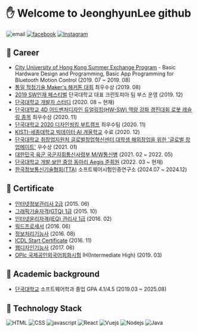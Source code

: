 # :hand: Welcome to JeonghyunLee github

![email](https://img.shields.io/badge/sump99@naver.com-green?logo=messenger&logoColor=fff)
[![facebook](https://img.shields.io/badge/facebook-1877f2?style=flat-square&logo=facebook&logoColor=white)](https://www.facebook.com/profile.php?id=100006429959555)
[![Instagram](https://img.shields.io/badge/instagram-E4405F?style=flat-square&logo=instagram&logoColor=white)](https://www.instagram.com/prezikorea/)

## :office: Career

- [City University of Hong Kong Summer Exchange Program](https://www.cityu.edu.hk/ceng/student-life/student-exchange/inbound-exchange/summer-exchange-programmes) - Basic Hardware Design and Programming, Basic App Programming for Bluetooth Motion Control (2019. 07 ~ 2019. 08)
- [통일 적정기술 Maker's 해커톤 대회](http://swcu.dankook.ac.kr/web/swcup/-13?p_p_id=Bbs_WAR_bbsportlet&p_p_lifecycle=0&p_p_state=normal&p_p_mode=view&_Bbs_WAR_bbsportlet_action=view_message&_Bbs_WAR_bbsportlet_messageId=704492) 최우수상 (2019. 08)
- [2019 SW인재 페스티벌](http://haniumexpo.kr/main/) 단국대학교 대표 크린토피아 팀 부스 운영 (2019. 12)
- [단국대학교 개발자 스터디](https://github.com/DKU-STUDY) (2020. 08 ~ 현재)
- [단국대학교 4D 어드벤처디자인 듀얼링킹(HW-SW) 역량 강화 경진대회 로봇 레슬링 종목](https://www.dankook.ac.kr/widget/web/kor/-390?p_p_id=Bbs_WAR_bbsportlet&p_p_lifecycle=0&p_p_state=normal&p_p_mode=view&_Bbs_WAR_bbsportlet_orderBy=createDate&_Bbs_WAR_bbsportlet_curPage=1&_Bbs_WAR_bbsportlet_action=view_message&_Bbs_WAR_bbsportlet_messageId=727668) 최우수상 (2020. 11)
- [단국대학교 2020 디자인씽킹 부트캠프](https://youtu.be/l-GKDqbRdvw) 최우수팀 (2020. 11)
- [KISTI-세종대학교 빅데이터·AI 겨울학교](https://kacademy.kisti.re.kr/ko/course/view/f1bf3af9e5c64b1c9d8ad7c5c6e09363/1) 수료 (2020. 12)
- [단국대학교 취창업지원처 글로벌창업혁신센터 대학생 해외창업을 위한 '글로벌 창업메이트'](https://www.1cup.kr/course/21118) 우수상 (2021. 01)
- [대한민국 육군 국군지휘통신사령부 M/W통신병](https://namu.wiki/w/%EA%B5%AD%EA%B5%B0%EC%A7%80%ED%9C%98%ED%86%B5%EC%8B%A0%EC%82%AC%EB%A0%B9%EB%B6%80) (2021. 02 ~ 2022. 05)
- [단국대학교 개발·보안 중앙 동아리 Aegis 준회원](https://dk-aegis.org/xe/index.php) (2022. 03 ~ 현재)
- [한국정보통신기술협회(TTA)](https://www.tta.or.kr/tta/index.do) 소프트웨어시험인증연구소 (2024.07 ~ 2024.12)

## 🔭 Certificate

- [인터넷정보관리사 2급](https://www.ihd.or.kr/introducesubject2.do) (2015. 06)
- [그래픽기술자격(GTQ) 1급](https://license.kpc.or.kr/nasec/qlfint/qlfint/selectGtqinfomg.do) (2015. 10)
- [인터넷윤리자격(IEQ) 관리사 1급](https://license.kpc.or.kr/nasec/qlfint/qlfint/selectIeqinfomg.do) (2016. 02)
- [워드프로세서](http://license.korcham.net/http://www.q-net.or.kr/crf005.do?id=crf00503&jmCd=7798) (2016. 06)
- [정보처리기능사](https://www.q-net.or.kr/crf005.do?id=crf00505&jmCd=6921) (2016. 08)
- [ICDL Start Certificate](https://www.icdl.or.kr/main/main.asp) (2016. 11)
- [웹디자인기능사](http://www.q-net.or.kr/crf005.do?id=crf00503&jmCd=7798) (2017. 06)
- [OPIc 국제공인외국어회화시험](https://www.opic.or.kr/opics/jsp/senior/index.jsp) IH(Intermediate High) (2019. 03)

## :school: Academic background

- [단국대학교](https://dankook.ac.kr/) 소프트웨어학과 졸업 GPA 4.1/4.5 (2019.03 ~ 2025.08) 

## :wrench: Technology Stack

![HTML](https://img.shields.io/badge/HTML-23857f)
![CSS](https://img.shields.io/badge/CSS-23857f)
![javascript](https://img.shields.io/badge/Javascript-333)
![React](https://img.shields.io/badge/React-4fc08d)
![Vuejs](https://img.shields.io/badge/Vuejs-4fc08d)
![Nodejs](https://img.shields.io/badge/Nodejs-43853d)
![Java](https://img.shields.io/badge/Java-333)
